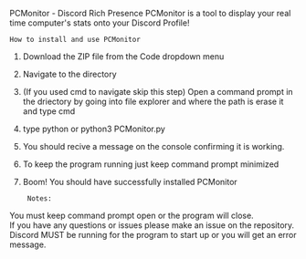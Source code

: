 PCMonitor - Discord Rich Presence
PCMonitor is a tool to display your real time computer's stats onto your Discord Profile!

    How to install and use PCMonitor
1. Download the ZIP file from the Code dropdown menu
2. Navigate to the directory
3. (If you used cmd to navigate skip this step) Open a command prompt in the driectory by going into file explorer and where the path is erase it and type cmd
4. type python or python3 PCMonitor.py
5. You should recive a message on the console confirming it is working.
6. To keep the program running just keep command prompt minimized
7. Boom! You should have successfully installed PCMonitor


        Notes:
 You must keep command prompt open or the program will close.  
 If you have any questions or issues please make an issue on the repository.
 Discord MUST be running for the program to start up or you will get an error message.
